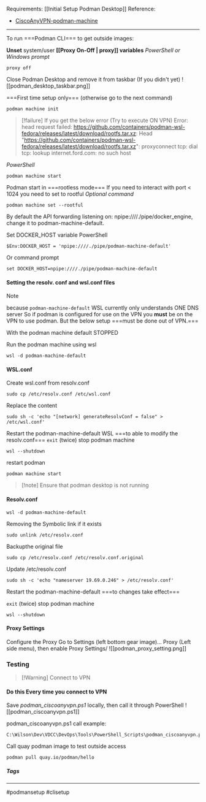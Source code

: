 Requirements:
[[Initial Setup Podman Desktop]]
Reference:
- [CiscoAnyVPN-podman-machine](https://github.ford.com/LocalDev/Containers/blob/master/CiscoAnyVPN-podman-machine.md)
***


To run ===Podman CLI=== to get outside images:

**Unset** system/user **[[Proxy On-Off | proxy]] variables**
*PowerShell or Windows prompt*
```
proxy off
```

Close Podman Desktop and remove it from taskbar (If you didn't yet)
![[podman_desktop_taskbar.png]]

===First time setup only=== (otherwise go to the next command)
```
podman machine init
```

> [!failure] If you get the below error (Try to execute ON VPN)
> Error: head request failed: https://github.com/containers/podman-wsl-fedora/releases/latest/download/rootfs.tar.xz: Head "https://github.com/containers/podman-wsl-fedora/releases/latest/download/rootfs.tar.xz": proxyconnect tcp: dial tcp: lookup internet.ford.com: no such host


*PowerShell*
```
podman machine start
```

Podman start in ===rootless mode===
If you need to interact with port < 1024 you need to set to rootful
*Optional command*
```
podman machine set --rootful
```

By default the API forwarding listening on: npipe:////./pipe/docker_engine,
change it to podman-machine-default.

Set DOCKER_HOST variable
PowerShell
```
$Env:DOCKER_HOST = 'npipe:////./pipe/podman-machine-default'
```

Or command prompt
```
set DOCKER_HOST=npipe:////./pipe/podman-machine-default
```



#### Setting the resolv. conf and wsl.conf files

> [!note]
> because `podman-machine-default` WSL currently only understands ONE DNS server So if podman is configured for use on the VPN you **must** be on the VPN to use podman. But the below setup ===must be done out of VPN.===

With the podman machine default STOPPED

Run the podman machine using wsl
```
wsl -d podman-machine-default
```

#### WSL.conf
Create wsl.conf from resolv.conf
```
sudo cp /etc/resolv.conf /etc/wsl.conf
```
Replace the content
```
sudo sh -c 'echo "[network] generateResolvConf = false" > /etc/wsl.conf'
```
Restart the podman-machine-default WSL ===to able to modify the resolv.conf===
`exit` (twice)
stop podman machine
```
wsl --shutdown
```
restart podman
```
podman machine start
```
>[!note] Ensure that podman desktop is not running



#### Resolv.conf

```
wsl -d podman-machine-default
```

Removing the Symbolic link if it exists
```
sudo unlink /etc/resolv.conf
```
Backupthe original file
```
sudo cp /etc/resolv.conf /etc/resolv.conf.original
```
Update /etc/resolv.conf
```
sudo sh -c 'echo "nameserver 19.69.0.246" > /etc/resolv.conf'
```

Restart the podman-machine-default ===to changes take effect===

`exit` (twice)
stop podman machine
```
wsl --shutdown
```


#### Proxy Settings

Configure the Proxy
Go to Settings (left bottom gear image)...
Proxy (Left side menu), then enable Proxy Settings/
![[podman_proxy_setting.png]]

### Testing

> [!Warning] Connect to VPN
#### Do this Every time you connect to VPN

Save *podman_ciscoanyvpn.ps1* locally, then call it through PowerShell
![[podman_ciscoanyvpn.ps1]]

podman_ciscoanyvpn.ps1 call example:
```
C:\Wilson\Dev\VDCC\DevOps\Tools\PowerShell_Scripts\podman_ciscoanyvpn.ps1
```

Call quay podman image to test outside access
```
podman pull quay.io/podman/hello
```


##### Tags
***
#podmansetup #clisetup





